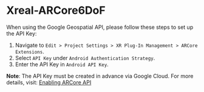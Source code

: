 # Xreal-ARCore6DoF

When using the Google Geospatial API, please follow these steps to set up the API Key:

1. Navigate to `Edit > Project Settings > XR Plug-In Management > ARCore Extensions`.
2. Select `API Key` under `Android Authentication Strategy`.
3. Enter the API Key in `Android API Key`.

**Note**: The API Key must be created in advance via Google Cloud. For more details, visit: 
[Enabling ARCore API](https://developers.google.com/ar/develop/unity-arf/geospatial/enable-android#enable_the_arcore_api)
